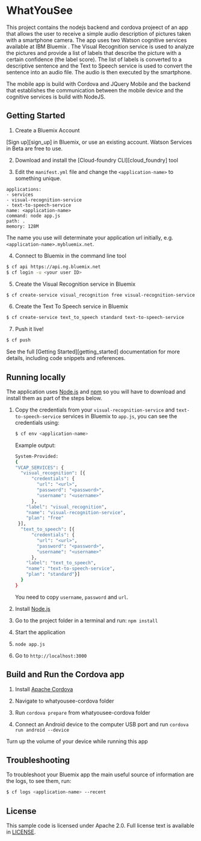 # WhatYouSee

 This project contains the nodejs backend and cordova projeect of an app that allows the user to receive a simple audio description of pictures taken with a smartphone camera. The app uses two Watson cognitive services available at IBM Bluemix .  The Visual Recognition service is used to analyze the pictures and provide a list of labels that describe the picture with a certain confidence (the label score). The list of labels is converted to a descriptive sentence and the Text to Speech service is used to convert the sentence into an audio file. The audio is then executed by the smartphone.

The mobile app is build with Cordova and JQuery Mobile and the backend that establishes the communication between the mobile device and the cognitive services is build with NodeJS.

## Getting Started

1. Create a Bluemix Account

  [Sign up][sign_up] in Bluemix, or use an existing account. Watson Services in Beta are free to use.

2. Download and install the [Cloud-foundry CLI][cloud_foundry] tool

3. Edit the `manifest.yml` file and change the `<application-name>` to something unique.
  ```none
applications:
- services
  - visual-recognition-service
  - text-to-speech-service
  name: <application-name>
  command: node app.js
  path: .
  memory: 128M
  ```
  The name you use will determinate your application url initially, e.g. `<application-name>.mybluemix.net`.

4. Connect to Bluemix in the command line tool
  ```sh
  $ cf api https://api.ng.bluemix.net
  $ cf login -u <your user ID>
  ```

5. Create the Visual Recognition service in Bluemix
  ```sh
  $ cf create-service visual_recognition free visual-recognition-service
  ```
6. Create the Text To Speech service in Bluemix
  ```sh
  $ cf create-service text_to_speech standard text-to-speech-service
  ```

7. Push it live!
  ```sh
  $ cf push
  ```

See the full [Getting Started][getting_started] documentation for more details, including code snippets and references.

## Running locally
  The application uses [Node.js](http://nodejs.org) and [npm](https://www.npmjs.com) so you will have to download and install them as part of the steps below.

1. Copy the credentials from your `visual-recognition-service` and `text-to-speech-service` services in Bluemix to `app.js`, you can see the credentials using:

    ```sh
    $ cf env <application-name>
    ```
    Example output:
    ```sh
    System-Provided:
    {
    "VCAP_SERVICES": {
      "visual_recognition": [{
          "credentials": {
            "url": "<url>",
            "password": "<password>",
            "username": "<username>"
          },
        "label": "visual_recognition",
        "name": "visual-recognition-service",
        "plan": "free"
     }],
      "text_to_speech": [{
          "credentials": {
            "url": "<url>",
            "password": "<password>",
            "username": "<username>"
          },
        "label": "text_to_speech",
        "name": "text-to-speech-service",
        "plan": "standard"}]
      }
    }
    ```

    You need to copy `username`, `password` and `url`.

2. Install [Node.js](http://nodejs.org/)
3. Go to the project folder in a terminal and run:
    `npm install`
4. Start the application
5.  `node app.js`
6. Go to `http://localhost:3000`

## Build and Run the Cordova app

1. Install [Apache Cordova](https://cordova.apache.org/)

2. Navigate to whatyousee-cordova folder

3. Run `cordova prepare` from whatyousee-cordova  folder

4. Connect an Android device to the computer USB port and run `cordova run android --device`

Turn up the volume of your device while running this app


## Troubleshooting 

To troubleshoot your Bluemix app the main useful source of information are the logs, to see them, run:

  ```sh
  $ cf logs <application-name> --recent
  ```

## License

  This sample code is licensed under Apache 2.0. Full license text is available in [LICENSE](License.txt).